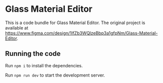 
  # Glass Material Editor

  This is a code bundle for Glass Material Editor. The original project is available at https://www.figma.com/design/1lfZb3WQlzeBbp3a1gfpNm/Glass-Material-Editor.

  ## Running the code

  Run `npm i` to install the dependencies.

  Run `npm run dev` to start the development server.
  